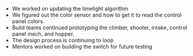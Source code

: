 <!--t January 16, 2020 t-->

- We worked on updating the limelight algorithm
- We figured out the color sensor and how to get it to read the control panel colors.
- Build teams continued prototyping the climber, shooter, intake, control panel mech, and hopper.
- The design process is continuing to loop
- Mentors worked on building the switch for future testing
